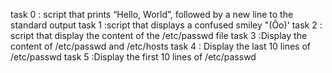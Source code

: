 task 0 : script that prints “Hello, World”, followed by a new line to the standard output
task 1 :script that displays a confused smiley "(Ôo)'
task 2 : script that display the content of the /etc/passwd file
task 3 :Display the content of /etc/passwd and /etc/hosts
task 4 : Display the last 10 lines of /etc/passwd
task 5 :Display the first 10 lines of /etc/passwd 
